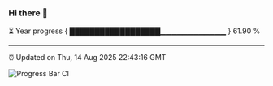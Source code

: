 ### Hi there 👋

⏳ Year progress { ██████████████████▁▁▁▁▁▁▁▁▁▁▁▁ } 61.90 %

---

⏰ Updated on Thu, 14 Aug 2025 22:43:16 GMT

![Progress Bar CI](https://github.com/IshwaranRudhara/GIT-ACTION/workflows/Progress%20Bar%20CI/badge.svg)
